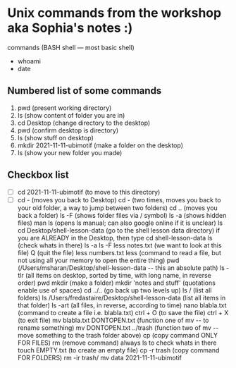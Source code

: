 # Unix commands from the workshop aka Sophia's notes :)

commands (BASH shell — most basic shell)

* whoami
* date

## Numbered list of some commands

1. pwd (present working directory)
2. ls (show content of folder you are in)
3. cd Desktop (change directory to the desktop)
4. pwd (confirm desktop is directory)
5. ls (show stuff on desktop)
6. mkdir 2021-11-11-ubimotif (make a folder on the desktop)
7. ls (show your new folder you made)

## Checkbox list
* [ ] cd 2021-11-11-ubimotif (to move to this directory)
* [ ] cd - (moves you back to Desktop)
cd - (two times, moves you back to your old folder, a way to jump between two folders)
cd .. (moves you back a folder)
ls -F (shows folder files via / symbol)
ls -a (shows hidden files)
man ls (opens ls manual; can also google online if it is unclear)
ls
cd Desktop/shell-lesson-data (go to the shell lesson data directory)
if you are ALREADY in the Desktop, then type cd shell-lesson-data
ls (check whats in there)
ls -a
ls -F
less notes.txt (we want to look at this file)
Q (quit the file)
less numbers.txt
less (command to read a file, but not using all your memory to open the entire thing)
pwd (/Users/msharan/Desktop/shell-lesson-data -- this an absolute path)
ls -tlr (all items on desktop, sorted by time, with long name, in reverse order)
pwd
mkdir (make a folder)
mkdir 'notes and stuff' (quotations enable use of spaces)
cd ../.. (go back up two levels up)
ls / (list all folders)
ls /Users/fredastaire/Desktop/shell-lesson-data (list all items in that folder)
ls -art (all files, in reverse, according to time)
nano blabla.txt (command to create a file i.e. blabla.txt)
ctrl + O (to save the file)
ctrl + X (to exit file)
mv blabla.txt DONTOPEN.txt (function one of mv -- to rename something)
mv DONTOPEN.txt ../trash (function two of mv -- move something to the trash folder above)
cp (copy command ONLY FOR FILES)
rm (remove command)
always ls to check whats in there
touch EMPTY.txt (to create an empty file)
cp -r trash (copy command FOR FOLDERS)
rm -ir trash/
mv data 2021-11-11-ubimotif
